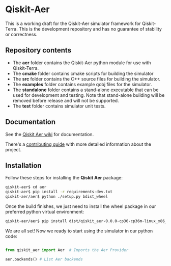 # Qiskit-Aer

This is a working draft for the Qiskit-Aer simulator framework for Qiskit-Terra. This is the development repository and has no guarantee of stability or correctness.


## Repository contents

* The  **aer** folder contains the Qiskit-Aer python module for use with Qiskit-Terra.
* The **cmake** folder contains cmake scripts for building the simulator
* The **src** folder contains the C++ source files for building the simulator.
* The **examples** folder contains example qobj files for the simulator.
* The **standalone** folder contains a stand-alone executable that can be used for development and testing. Note that stand-alone building will be removed before release and will not be supported.
* The **test** folder contains simulator unit tests.

## Documentation

See the [Qiskit Aer wiki](https://github.ibm.com/IBMQuantum/qiskit-aer/wiki) for documentation.

There's a [contributing guide](https://github.ibm.com/IBMQuantum/qiskit-aer/blob/master/.github/CONTRIBUTING.rst)
with more detailed information about the project.


## Installation

Follow these steps for installing the **Qiskit Aer** package:

```bash
qiskit-aer$ cd aer
qiskit-aer$ pip install -r requirements-dev.txt
qiskit-aer/aer$ python ./setup.py bdist_wheel
```

Once the build finishes, we just need to install the wheel package in our
preferred python virtual environment:

```bash
qiskit-aer/aer$ pip install dist/qiskit_aer-0.0.0-cp36-cp36m-linux_x86_64.whl
```

We are all set! Now we ready to start using the simulator in our python code:
```python

from qiskit_aer import Aer  # Imports the Aer Provider

aer.backends() # List Aer backends
```
